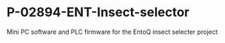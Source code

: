 # P-02894-ENT-Insect-selector
Mini PC software and PLC firmware for the EntoQ insect selecter project

